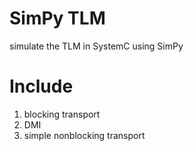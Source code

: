 # SimPy TLM
simulate the TLM in SystemC using SimPy
# Include
1. blocking transport
2. DMI
3. simple nonblocking transport
